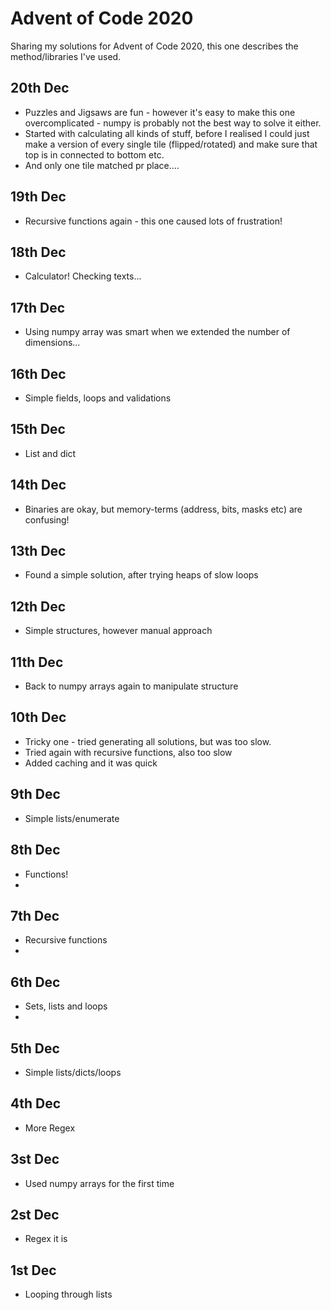 # Advent of Code 2020
Sharing my solutions for Advent of Code 2020, this one describes the method/libraries I've used.

## 20th Dec
- Puzzles and Jigsaws are fun - however it's easy to make this one overcomplicated - numpy is probably not the best way to solve it either.
- Started with calculating all kinds of stuff, before I realised I could just make a version of every single tile (flipped/rotated) and make sure that top is in connected to bottom etc.
- And only one tile matched pr place....

## 19th Dec
- Recursive functions again - this one caused lots of frustration!
  
## 18th Dec
- Calculator! Checking texts...

## 17th Dec
- Using numpy array was smart when we extended the number of dimensions...

## 16th Dec
- Simple fields, loops and validations

## 15th Dec
- List and dict
  
## 14th Dec
- Binaries are okay, but memory-terms (address, bits, masks etc) are confusing!

## 13th Dec
- Found a simple solution, after trying heaps of slow loops

## 12th Dec
- Simple structures, however manual approach

## 11th Dec
- Back to numpy arrays again to manipulate structure

## 10th Dec
- Tricky one - tried generating all solutions, but was too slow.
- Tried again with recursive functions, also too slow
- Added caching and it was quick

## 9th Dec
- Simple lists/enumerate

## 8th Dec
- Functions!
- 
## 7th Dec
- Recursive functions
- 
## 6th Dec
- Sets, lists and loops
- 
## 5th Dec
- Simple lists/dicts/loops

## 4th Dec
- More Regex

## 3st Dec
- Used numpy arrays for the first time

## 2st Dec
- Regex it is

## 1st Dec
- Looping through lists
